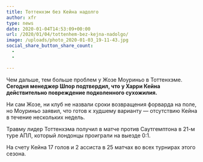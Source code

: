 ```yaml
---
title: Тоттенхэм без Кейна надолго
author: xfr
type: news
date: 2020-01-04T14:53:09+00:00
url: /2020/01/04/tottenhem-bez-kejna-nadolgo/
image: /uploads/photo_2020-01-03_19-11-43.jpg
social_share_button_share_count:
  - 
  - 

---
```

Чем дальше, тем больше проблем у Жозе Моуриньо в Тоттенхэме. **Сегодня менеджер Шпор подтвердил, что у Харри Кейна действительно повреждение подколенного сухожилия.**

Ни сам Жозе, ни клуб не назвали сроки возвращения форварда на поле, но Моуриньо заявил, что готов к худшему варианту &#8212; отсутствию Кейна в течение нескольких недель.

Травму лидер Тоттенхэма получил в матче против Саутгемптона в 21-м туре АПЛ, который лондонцы проиграли на выезде 0:1.

На счету Кейна 17 голов и 2 ассиста в 25 матчах во всех турнирах этого сезона.